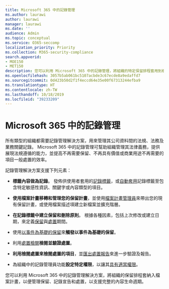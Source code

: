 ```yaml
---
title: Microsoft 365 中的記錄管理
ms.author: laurawi
author: laurawi
manager: laurawi
ms.date: ''
audience: Admin
ms.topic: conceptual
ms.service: O365-seccomp
localization_priority: Priority
ms.collection: M365-security-compliance
search.appverid:
- MOE150
- MET150
description: 您可以利用 Microsoft 365 中的記錄管理，將組織的特定保留排程套用到檔案計畫，以便管理保留、記錄宣告和處置，以支援完整的內容生命週期。
ms.openlocfilehash: 3057b5ab061bc5107acbde3c67ecde8a9edaffd7
ms.sourcegitcommit: 0d423b50d2f1f4eccd64e35e00f67313244efba9
ms.translationtype: HT
ms.contentlocale: zh-TW
ms.lasthandoff: 10/18/2019
ms.locfileid: "39233209"
---
```

# <a name="records-management-in-microsoft-365"></a>Microsoft 365 中的記錄管理

所有類型的組織都需要記錄管理解決方案，用來管理其公司資料間的法規、法務及業務關鍵記錄。 Microsoft 365 中的記錄管理可幫助組織管理其法律義務，提供展現法規遵循的能力，並提高不再需要保留、不再具有價值或商業用途不再需要的項目一般處置的效率。

記錄管理解決方案支援下列元素：

- **標籤內容做為記錄**。 發佈供使用者套用的[記錄標籤](records.md)，或[自動套用](labels.md#applying-a-retention-label-automatically-based-on-conditions)記錄標籤至包含特定敏感性資訊、關鍵字或內容類型的項目。

- **使用檔案計畫移轉和管理您的保留計畫**，並使用[檔案計畫管理員](file-plan-manager.md)來帶出您的現有保留計畫，或使用檔案描述項建立新檔案並擴充階層。

- **在記錄標籤中建立保留和刪除原則**。 根據各種因素，包括上次修改或建立日期，來定義[保留](retention-policies.md#retaining-content-for-a-specific-period-of-time)與[處置](retention-policies.md#deleting-content-thats-older-than-a-specific-age)期間。

- 使用[以事件為基礎的保留](event-driven-retention.md)來**觸發以事件為基礎的保留**。

- 利用[處置檢閱](disposition-reviews.md)**檢閱並驗證處置**。

- **利用檢閱處置來檢閱處置的項目**，並[匯出處置報告](disposition-reviews.md#export-the-disposition-items)來進一步驗證及報告。

- 為組織中的記錄管理員功能**設定特定權限**，以讓其[具有適當權限](../security/office-365-security/permissions-in-the-security-and-compliance-center.md)。

您可以利用 Microsoft 365 中的記錄管理解決方案，將組織的保留排程套納入檔案計畫，以便管理保留、記錄宣告和處置，以支援完整的內容生命週期。
